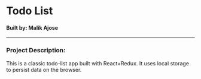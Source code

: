 # Todo List
#### Built by: Malik Ajose

---

### Project Description:
This is a classic todo-list app built with React+Redux. It uses local storage to persist data on the browser.


